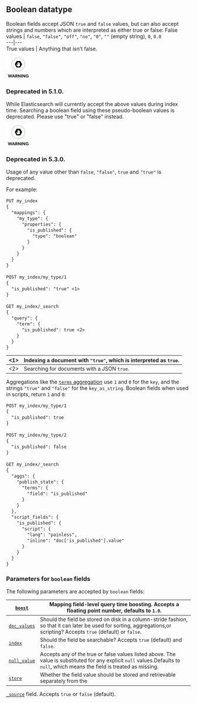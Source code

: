 ## Boolean datatype

Boolean fields accept JSON `true` and `false` values, but can also accept strings and numbers which are interpreted as either true or false:
False values | `false`, `"false"`, `"off"`, `"no"`, `"0"`, `""` (empty string), `0`, `0.0`    
---|---    
True values | Anything that isn’t false.   
  
![Warning](/images/icons/warning.png)

### Deprecated in 5.1.0. 

While Elasticsearch will currently accept the above values during index time. Searching a boolean field using these pseudo-boolean values is deprecated. Please use "true" or "false" instead. 

![Warning](/images/icons/warning.png)

### Deprecated in 5.3.0. 

Usage of any value other than `false`, `"false"`, `true` and `"true"` is deprecated. 

For example:
    
    
    PUT my_index
    {
      "mappings": {
        "my_type": {
          "properties": {
            "is_published": {
              "type": "boolean"
            }
          }
        }
      }
    }
    
    POST my_index/my_type/1
    {
      "is_published": "true" <1>
    }
    
    GET my_index/_search
    {
      "query": {
        "term": {
          "is_published": true <2>
        }
      }
    }

<1>| Indexing a document with `"true"`, which is interpreted as `true`.     
---|---  
<2>| Searching for documents with a JSON `true`.   
  
Aggregations like the [`terms` aggregation](search-aggregations-bucket-terms-aggregation.html) use `1` and `0` for the `key`, and the strings `"true"` and `"false"` for the `key_as_string`. Boolean fields when used in scripts, return `1` and `0`:
    
    
    POST my_index/my_type/1
    {
      "is_published": true
    }
    
    POST my_index/my_type/2
    {
      "is_published": false
    }
    
    GET my_index/_search
    {
      "aggs": {
        "publish_state": {
          "terms": {
            "field": "is_published"
          }
        }
      },
      "script_fields": {
        "is_published": {
          "script": {
            "lang": "painless",
            "inline": "doc['is_published'].value"
          }
        }
      }
    }

### Parameters for `boolean` fields

The following parameters are accepted by `boolean` fields:

[`boost`](mapping-boost.html)| Mapping field-level query time boosting. Accepts a floating point number, defaults to `1.0`.     
---|---    
[`doc_values`](doc-values.html)| Should the field be stored on disk in a column-stride fashion, so that it can later be used for sorting, aggregations,or scripting? Accepts `true` (default) or `false`.     
[`index`](mapping-index.html)| Should the field be searchable? Accepts `true` (default) and `false`.     
[`null_value`](null-value.html)| Accepts any of the true or false values listed above. The value is substituted for any explicit `null` values.Defaults to `null`, which means the field is treated as missing.     
[`store`](mapping-store.html)| Whether the field value should be stored and retrievable separately from the 
[`_source`](mapping-source-field.html) field. Accepts `true` or `false` (default). 
